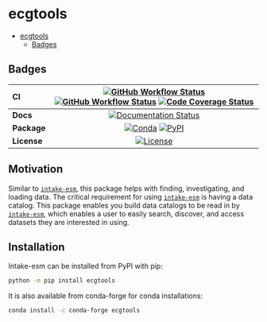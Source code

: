 # ecgtools

- [ecgtools](#ecgtools)
  - [Badges](#badges)

## Badges

| CI          | [![GitHub Workflow Status][github-ci-badge]][github-ci-link] [![GitHub Workflow Status][github-lint-badge]][github-lint-link] [![Code Coverage Status][codecov-badge]][codecov-link] |
| :---------- | :----------------------------------------------------------------------------------------------------------------------------------------------------------------------------------: |
| **Docs**    |                                                                    [![Documentation Status][rtd-badge]][rtd-link]                                                                    |
| **Package** |                                                         [![Conda][conda-badge]][conda-link] [![PyPI][pypi-badge]][pypi-link]                                                         |
| **License** |                                                                        [![License][license-badge]][repo-link]                                                                        |

<!-- ## Installation (COMING SOON)

ecgtools can be installed from PyPI with pip:

```bash
python -m pip install ecgtools
```

ecgtools is also available from conda-forge for conda installations:

```bash
conda install -c conda-forge ecgtools
```

See [documentation](https://ecgtools.readthedocs.io) for more information. -->

[github-ci-badge]: https://img.shields.io/github/workflow/status/NCAR/ecgtools/CI?label=CI&logo=github&style=for-the-badge
[github-lint-badge]: https://img.shields.io/github/workflow/status/NCAR/ecgtools/linting?label=linting&logo=github&style=for-the-badge
[github-ci-link]: https://github.com/NCAR/ecgtools/actions?query=workflow%3ACI
[github-lint-link]: https://github.com/NCAR/ecgtools/actions?query=workflow%3Alinting
[codecov-badge]: https://img.shields.io/codecov/c/github/NCAR/ecgtools.svg?logo=codecov&style=for-the-badge
[codecov-link]: https://codecov.io/gh/NCAR/ecgtools
[rtd-badge]: https://img.shields.io/readthedocs/ecgtools/latest.svg?style=for-the-badge
[rtd-link]: https://ecgtools.readthedocs.io/en/latest/?badge=latest
[pypi-badge]: https://img.shields.io/pypi/v/ecgtools?logo=pypi&style=for-the-badge
[pypi-link]: https://pypi.org/project/ecgtools
[conda-badge]: https://img.shields.io/conda/vn/conda-forge/ecgtools?logo=anaconda&style=for-the-badge
[conda-link]: https://anaconda.org/conda-forge/ecgtools
[license-badge]: https://img.shields.io/github/license/NCAR/ecgtools?style=for-the-badge
[repo-link]: https://github.com/NCAR/ecgtools

## Motivation

Similar to [`intake-esm`](https://github.com/intake/intake-esm), this package helps with finding, investigating, and loading data. The critical requirement for using [`intake-esm`](https://github.com/intake/intake-esm) is having a data catalog. This package enables you build data catalogs to be read in by [`intake-esm`](https://github.com/intake/intake-esm), which enables a user to easily search, discover, and access datasets they are interested in using.

## Installation

Intake-esm can be installed from PyPI with pip:

```bash
python -m pip install ecgtools
```

It is also available from conda-forge for conda installations:

```bash
conda install -c conda-forge ecgtools
```
